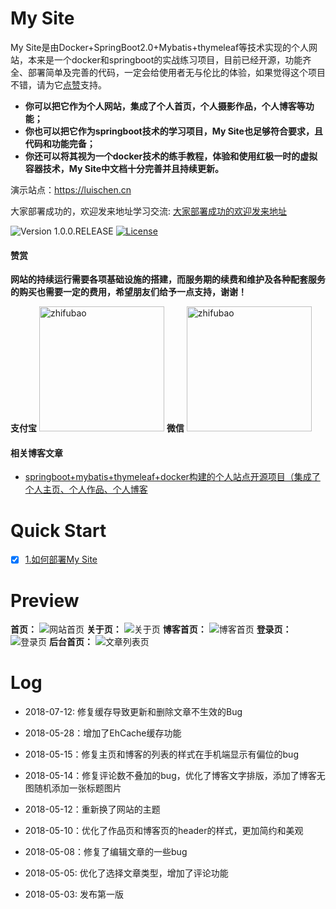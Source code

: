 # My Site

My Site是由Docker+SpringBoot2.0+Mybatis+thymeleaf等技术实现的个人网站，本来是一个docker和springboot的实战练习项目，目前已经开源，功能齐全、部署简单及完善的代码，一定会给使用者无与伦比的体验，如果觉得这个项目不错，请为它[点赞](https://github.com/WinterChenS/my-site)支持。

- **你可以把它作为个人网站，集成了个人首页，个人摄影作品，个人博客等功能；**
- **你也可以把它作为springboot技术的学习项目，My Site也足够符合要求，且代码和功能完备；**
- **你还可以将其视为一个docker技术的练手教程，体验和使用红极一时的虚拟容器技术，My Site中文档十分完善并且持续更新。**

演示站点：https://luischen.cn

大家部署成功的，欢迎发来地址学习交流: [大家部署成功的欢迎发来地址](https://github.com/WinterChenS/my-site/issues/1)

![Version 1.0.0.RELEASE](https://img.shields.io/badge/version-1.0.0-yellow.svg)
[![License](https://img.shields.io/badge/license-apache-blue.svg)](https://github.com/ZHENFENG13/My-Blog/blob/master/LICENSE)


#### 赞赏
**网站的持续运行需要各项基础设施的搭建，而服务期的续费和维护及各种配套服务的购买也需要一定的费用，希望朋友们给予一点支持，谢谢！**

**支付宝** <img src="http://img.winterchen.com/WechatIMG329.jpeg" width = "200" height = "200" alt="zhifubao"/>  **微信** <img src="http://img.winterchen.com/WechatIMG330.jpeg" width = "200" height = "200" alt="zhifubao"/>

#### 相关博客文章

- [springboot+mybatis+thymeleaf+docker构建的个人站点开源项目（集成了个人主页、个人作品、个人博客](https://blog.csdn.net/winter_chen001/article/details/80266339)

# Quick Start

- [x]  [1.如何部署My Site](https://github.com/WinterChenS/my-site/wiki/%E5%A6%82%E4%BD%95%E9%83%A8%E7%BD%B2My-Site)

# Preview

**首页：**
![网站首页](http://img.winterchen.com/WX20180512-181947@2x.png)
**关于页：**
![关于页](http://img.winterchen.com/eqqeqqe.png)
**博客首页：**
![博客首页](http://img.winterchen.com/WX20180512-182057@2x.png)
**登录页：**
![登录页](http://img.winterchen.com/tqad8k3tisi01qjtrv47k5nso4.png)
**后台首页：**
![文章列表页](http://img.winterchen.com/eqeqeqeqe.png)

# Log

- 2018-07-12: 修复缓存导致更新和删除文章不生效的Bug

- 2018-05-28：增加了EhCache缓存功能

- 2018-05-15：修复主页和博客的列表的样式在手机端显示有偏位的bug

- 2018-05-14：修复评论数不叠加的bug，优化了博客文字排版，添加了博客无图随机添加一张标题图片

- 2018-05-12：重新换了网站的主题

- 2018-05-10：优化了作品页和博客页的header的样式，更加简约和美观

- 2018-05-08：修复了编辑文章的一些bug

- 2018-05-05: 优化了选择文章类型，增加了评论功能

- 2018-05-03: 发布第一版
